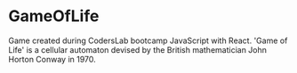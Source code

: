 # GameOfLife
Game created during CodersLab bootcamp JavaScript with React.
'Game of Life' is a cellular automaton devised by the British mathematician John Horton Conway in 1970. 